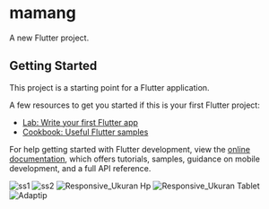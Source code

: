 # mamang

A new Flutter project.

## Getting Started

This project is a starting point for a Flutter application.

A few resources to get you started if this is your first Flutter project:

- [Lab: Write your first Flutter app](https://docs.flutter.dev/get-started/codelab)
- [Cookbook: Useful Flutter samples](https://docs.flutter.dev/cookbook)

For help getting started with Flutter development, view the
[online documentation](https://docs.flutter.dev/), which offers tutorials,
samples, guidance on mobile development, and a full API reference.



![ss1](https://user-images.githubusercontent.com/114584914/192781784-80e89825-b90b-4af3-8de4-2150965b4c69.jpg)
![ss2](https://user-images.githubusercontent.com/114584914/192781797-277ceb78-db68-463b-90ad-991e00da5aec.jpg)
![Responsive_Ukuran Hp](https://user-images.githubusercontent.com/114584914/196191896-d6dafb82-ce8f-4651-ba23-f42b16872da0.jpg)
![Responsive_Ukuran Tablet](https://user-images.githubusercontent.com/114584914/196191910-a42edcc5-0fa4-4d6d-b250-d9a737e1bd0a.jpg)
![Adaptip](https://user-images.githubusercontent.com/114584914/196191930-15300a16-8783-4ef4-933f-5c0e5e9c1577.jpg)
